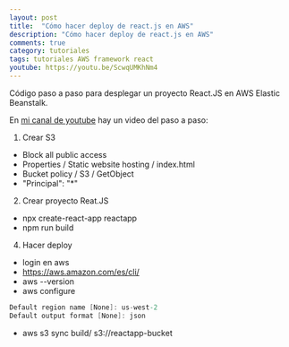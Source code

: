 ```yaml
---
layout: post
title:  "Cómo hacer deploy de react.js en AWS"
description: "Cómo hacer deploy de react.js en AWS"
comments: true
category: tutoriales
tags: tutoriales AWS framework react
youtube: https://youtu.be/ScwqUMKhNm4
---
```

Código paso a paso para desplegar un proyecto React.JS en AWS Elastic Beanstalk.

En <a target="_blank" href="{{ page.youtube }}">mi canal de youtube</a> hay un video del paso a paso:

1. Crear S3
- Block all public access
- Properties / Static website hosting / index.html
- Bucket policy / S3 / GetObject
- "Principal": "*"
 
2. Crear proyecto Reat.JS
- npx create-react-app reactapp
- npm run build
    
4. Hacer deploy
- login en aws
- https://aws.amazon.com/es/cli/
- aws --version
- aws configure
```csharp
Default region name [None]: us-west-2
Default output format [None]: json
```   
- aws s3 sync build/ s3://reactapp-bucket
